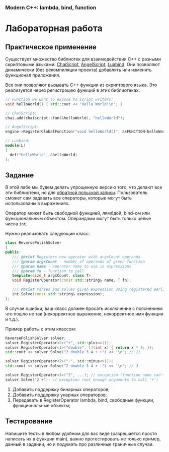### Modern C++: lambda, bind, function

# Лабораторная работа

## Практическое применение

Существует множество библиотек для взаимодействия C++ с разными скриптовыми языками:
[ChaiScript](http://chaiscript.com),
[AngelScript](https://www.angelcode.com/angelscript),
[Luabind](https://www.rasterbar.com/products/luabind.html).
Они позволяют динамически (без рекомпиляции проекта) добавлять или изменять функционал приложения.

Все они позволяют вызывать C++ функции из скриптового языка.
Это реализуется через регистрацию функций в этих библиотеках:
```cpp
// Function we want to expose to script writers:
void helloWorld() { std::cout << "Hello World!\n"; }

// ChaiScript:
chai.add(chaiscript::fun(&helloWorld), "helloWorld");

// AngelScript:
engine->RegisterGlobalFunction("void helloWorld()", asFUNCTION(helloWorld), asCALL_CDECL);

// Luabind:
module(L)
[
  def("helloWorld", &helloWorld)
];
```

## Задание

В этой лабе мы будем делать упрощенную версию того, что делают все эти библиотеки, но для
[обратной польской записи](https://ru.wikipedia.org/wiki/%D0%9E%D0%B1%D1%80%D0%B0%D1%82%D0%BD%D0%B0%D1%8F_%D0%BF%D0%BE%D0%BB%D1%8C%D1%81%D0%BA%D0%B0%D1%8F_%D0%B7%D0%B0%D0%BF%D0%B8%D1%81%D1%8C).
Пользователь сможет сам задавать все операторы, которые могут быть использованы в выражениях.

Оператор может быть свободной функцией, лямбдой, bind-ом или функциональным объектом.
Операндами могут быть только целые числа `int`.

Нужно реализовать следующий класс:
```cpp
class ReversePolishSolver
{
public:
   /// @brief Registers new operator with argsCount operands
   /// @param argsCount - number of operands of given function
   /// @param name - operator name to use in expressions
   /// @param fn - function to call
   template<size_t argsCount, class T>
   void RegisterOperator(const std::string& name, T fn);

   /// @brief Parses and solves given expression using registered earlier operators
   int Solve(const std::string& expression);
};
```

В случае ошибки, ваш класс должен бросать исключение с пояснением что пошло не так (некорректное выражение, некорректное имя функции и т.д.).

Пример работы с этим классом:
```cpp
ReversePolishSolver solver;
solver.RegisterOperator<2>("+", std::plus<>());
solver.RegisterOperator<1>("double", [](int x) { return x * 2; });
std::cout << solver.Solve("2 double 3 4 + +") << '\n'; // 11

solver.RegisterOperator<2>("-", std::minus<>());
std::cout << solver.Solve("2 double 3 4 + -") << '\n'; // 3

solver.RegisterOperator<1>("2", ...); // exception (function name can't be a number)
solver.Solve("2 +"); // exception (not enough arguments to call '+')
```

1. Добавить поддержку бинарных операторов;
1. Добавить поддержку унарных операторов;
1. Передавать в RegisterOperator lambda, bind, свободные функции, функциональные объекты;

## Тестирование

Напишите тесты в любом удобном для вас виде (разрешается просто написать их в функции main),
важно протестировать не только пример, данный в задании, но и подумать про различные граничные случаи.
